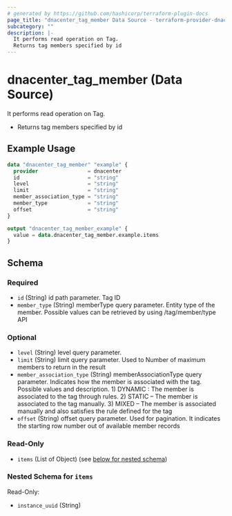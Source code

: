 ```yaml
---
# generated by https://github.com/hashicorp/terraform-plugin-docs
page_title: "dnacenter_tag_member Data Source - terraform-provider-dnacenter"
subcategory: ""
description: |-
  It performs read operation on Tag.
  Returns tag members specified by id
---
```


# dnacenter_tag_member (Data Source)

It performs read operation on Tag.

- Returns tag members specified by id

## Example Usage

```terraform
data "dnacenter_tag_member" "example" {
  provider                = dnacenter
  id                      = "string"
  level                   = "string"
  limit                   = "string"
  member_association_type = "string"
  member_type             = "string"
  offset                  = "string"
}

output "dnacenter_tag_member_example" {
  value = data.dnacenter_tag_member.example.items
}
```

<!-- schema generated by tfplugindocs -->
## Schema

### Required

- `id` (String) id path parameter. Tag ID
- `member_type` (String) memberType query parameter. Entity type of the member. Possible values can be retrieved by using /tag/member/type API

### Optional

- `level` (String) level query parameter.
- `limit` (String) limit query parameter. Used to Number of maximum members to return in the result
- `member_association_type` (String) memberAssociationType query parameter. Indicates how the member is associated with the tag. Possible values and description. 1) DYNAMIC : The member is associated to the tag through rules. 2) STATIC – The member is associated to the tag manually. 3) MIXED – The member is associated manually and also satisfies the rule defined for the tag
- `offset` (String) offset query parameter. Used for pagination. It indicates the starting row number out of available member records

### Read-Only

- `items` (List of Object) (see [below for nested schema](#nestedatt--items))

<a id="nestedatt--items"></a>
### Nested Schema for `items`

Read-Only:

- `instance_uuid` (String)


